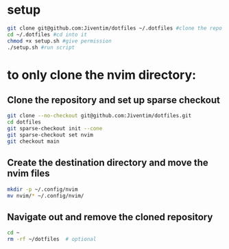 # setup
```bash
git clone git@github.com:Jiventim/dotfiles ~/.dotfiles #clone the repo
cd ~/.dotfiles #cd into it
chmod +x setup.sh #give permission
./setup.sh #run script
```


# to only clone the nvim directory:

## Clone the repository and set up sparse checkout
```bash
git clone --no-checkout git@github.com:Jiventim/dotfiles.git
cd dotfiles
git sparse-checkout init --cone
git sparse-checkout set nvim
git checkout main
```
## Create the destination directory and move the nvim files
```bash
mkdir -p ~/.config/nvim
mv nvim/* ~/.config/nvim/
```
## Navigate out and remove the cloned repository
```bash
cd ~ 
rm -rf ~/dotfiles  # optional
```
